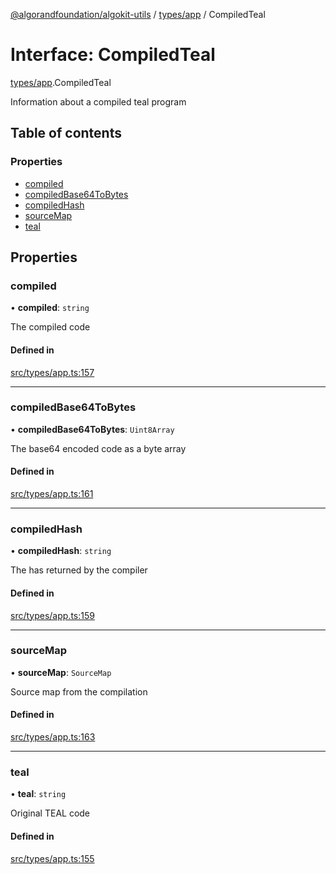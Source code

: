 [@algorandfoundation/algokit-utils](../README.md) / [types/app](../modules/types_app.md) / CompiledTeal

# Interface: CompiledTeal

[types/app](../modules/types_app.md).CompiledTeal

Information about a compiled teal program

## Table of contents

### Properties

- [compiled](types_app.CompiledTeal.md#compiled)
- [compiledBase64ToBytes](types_app.CompiledTeal.md#compiledbase64tobytes)
- [compiledHash](types_app.CompiledTeal.md#compiledhash)
- [sourceMap](types_app.CompiledTeal.md#sourcemap)
- [teal](types_app.CompiledTeal.md#teal)

## Properties

### compiled

• **compiled**: `string`

The compiled code

#### Defined in

[src/types/app.ts:157](https://github.com/algorandfoundation/algokit-utils-ts/blob/main/src/types/app.ts#L157)

___

### compiledBase64ToBytes

• **compiledBase64ToBytes**: `Uint8Array`

The base64 encoded code as a byte array

#### Defined in

[src/types/app.ts:161](https://github.com/algorandfoundation/algokit-utils-ts/blob/main/src/types/app.ts#L161)

___

### compiledHash

• **compiledHash**: `string`

The has returned by the compiler

#### Defined in

[src/types/app.ts:159](https://github.com/algorandfoundation/algokit-utils-ts/blob/main/src/types/app.ts#L159)

___

### sourceMap

• **sourceMap**: `SourceMap`

Source map from the compilation

#### Defined in

[src/types/app.ts:163](https://github.com/algorandfoundation/algokit-utils-ts/blob/main/src/types/app.ts#L163)

___

### teal

• **teal**: `string`

Original TEAL code

#### Defined in

[src/types/app.ts:155](https://github.com/algorandfoundation/algokit-utils-ts/blob/main/src/types/app.ts#L155)
